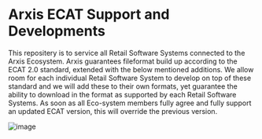 # Arxis ECAT Support and Developments

This repositery is to service all Retail Software Systems connected to the Arxis Ecosystem. Arxis guarantees fileformat build up according to the ECAT 2.0 standard, extended with the below mentioned additions.
We allow room for each individual Retail Software System to develop on top of these standard and we will add these to their own formats, yet guarantee the ability to download in the format as supported by each Retail Software Systems.
As soon as all Eco-system members fully agree and fully support an updated ECAT version, this will override the previous version.

![image](https://user-images.githubusercontent.com/106237875/171354589-5c3b41b1-d5a6-407c-9c1a-42f114abf0ed.png)



